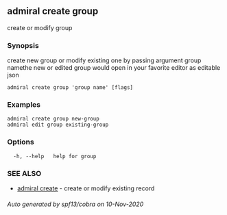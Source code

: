## admiral create group

create or modify group

### Synopsis

create new group or modify existing one by passing argument group namethe new or edited group would open in your favorite editor as editable json

```
admiral create group 'group name' [flags]
```

### Examples

```
admiral create group new-group
admiral edit group existing-group
```

### Options

```
  -h, --help   help for group
```

### SEE ALSO

* [admiral create](admiral_create.md)	 - create or modify existing record

###### Auto generated by spf13/cobra on 10-Nov-2020
